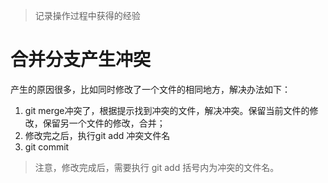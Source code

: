 >记录操作过程中获得的经验

# 合并分支产生冲突
产生的原因很多，比如同时修改了一个文件的相同地方，解决办法如下：
1. git merge冲突了，根据提示找到冲突的文件，解决冲突。保留当前文件的修改，保留另一个文件的修改，合并；
1. 修改完之后，执行git add 冲突文件名
1. git commit

>注意，修改完成后，需要执行 git add <filename> 括号内为冲突的文件名。